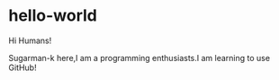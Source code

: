 # hello-world

Hi Humans!

Sugarman-k here,I am a programming enthusiasts.I am learning to use GitHub!
